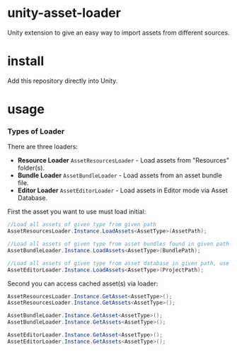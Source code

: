 # unity-asset-loader
Unity extension to give an easy way to import assets from different sources.

# install
Add this repository directly into Unity.

# usage

### Types of Loader
There are three loaders:
* **Resource Loader** `AssetResourcesLoader` - Load assets from "Resources" folder(s).
* **Bundle Loader** `AssetBundleLoader` - Load assets from an asset bundle file.
* **Editor Loader** `AssetEditorLoader` - Load assets in Editor mode via Asset Database.

First the asset you want to use must load initial:
```c#
//Load all assets of given type from given path
AssetResourcesLoader.Instance.LoadAssets<AssetType>(AssetPath);

//Load all assets of given type from asset bundles found in given path
AssetBundleLoader.Instance.LoadAssets<AssetType>(BundlePath);

//Load all assets of given type from asset database in given path, use it only in Editor script parts!
AssetEditorLoader.Instance.LoadAssets<AssetType>(ProjectPath);
```

Second you can access cached asset(s) via loader:
```c#
AssetResourcesLoader.Instance.GetAsset<AssetType>();
AssetResourcesLoader.Instance.GetAssets<AssetType>();

AssetBundleLoader.Instance.GetAsset<AssetType>();
AssetBundleLoader.Instance.GetAssets<AssetType>();

AssetEditorLoader.Instance.GetAsset<AssetType>();
AssetEditorLoader.Instance.GetAssets<AssetType>();
```
